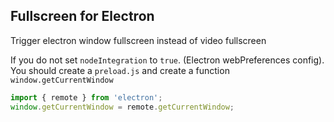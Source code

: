 ## Fullscreen for Electron

Trigger electron window fullscreen instead of video fullscreen

If you do not set `nodeIntegration` to `true`. (Electron webPreferences config).
You should create a `preload.js` and create a function `window.getCurrentWindow`

```js
import { remote } from 'electron';
window.getCurrentWindow = remote.getCurrentWindow;
```
